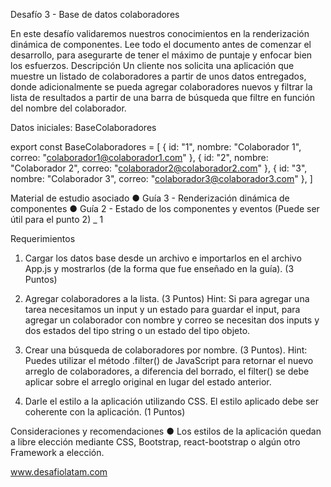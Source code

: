 Desafío 3 - Base de datos colaboradores

En este desafío validaremos nuestros conocimientos en la renderización dinámica de
componentes.
Lee todo el documento antes de comenzar el desarrollo, para asegurarte de tener el máximo
de puntaje y enfocar bien los esfuerzos.
Descripción
Un cliente nos solicita una aplicación que muestre un listado de colaboradores a partir de
unos datos entregados, donde adicionalmente se pueda agregar colaboradores nuevos y
filtrar la lista de resultados a partir de una barra de búsqueda que filtre en función del
nombre del colaborador.

Datos iniciales: BaseColaboradores

export const BaseColaboradores = [
{
id: "1",
nombre: "Colaborador 1",
correo: "colaborador1@colaborador1.com"
},
{
id: "2",
nombre: "Colaborador 2",
correo: "colaborador2@colaborador2.com"
},
{
id: "3",
nombre: "Colaborador 3",
correo: "colaborador3@colaborador3.com"
},
]

Material de estudio asociado
● Guía 3 - Renderización dinámica de componentes
● Guía 2 - Estado de los componentes y eventos (Puede ser útil para el punto 2)
_ 1

Requerimientos
1. Cargar los datos base desde un archivo e importarlos en el archivo App.js y
mostrarlos (de la forma que fue enseñado en la guía). (3 Puntos)

2. Agregar colaboradores a la lista. (3 Puntos)
Hint: Si para agregar una tarea necesitamos un input y un estado para guardar el
input, para agregar un colaborador con nombre y correo se necesitan dos inputs y
dos estados del tipo string o un estado del tipo objeto.

3. Crear una búsqueda de colaboradores por nombre. (3 Puntos).
Hint: Puedes utilizar el método .filter() de JavaScript para retornar el nuevo
arreglo de colaboradores, a diferencia del borrado, el filter() se debe aplicar sobre
el arreglo original en lugar del estado anterior.

4. Darle el estilo a la aplicación utilizando CSS. El estilo aplicado debe ser coherente
con la aplicación. (1 Puntos)

Consideraciones y recomendaciones
● Los estilos de la aplicación quedan a libre elección mediante CSS, Bootstrap,
react-bootstrap o algún otro Framework a elección.

www.desafiolatam.com
